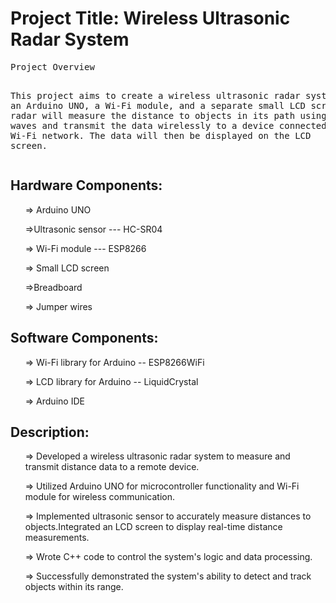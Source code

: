 
<body>
    <div><h1>Project Title: Wireless Ultrasonic Radar System</h1>
    <pre>Project Overview

This project aims to create a wireless ultrasonic radar system using an Arduino UNO, 
a Wi-Fi module, and a separate small LCD screen. The radar will measure the distance to objects in its path 
using ultrasonic waves and transmit the data wirelessly to a device connected to the same Wi-Fi network. 
The data will then be displayed on the LCD screen.</pre></div>

<div><h2>Hardware Components:</h2>
    <ol>=> Arduino UNO</ol>
    <ol>=>Ultrasonic sensor --- HC-SR04</ol>
    <ol>=> Wi-Fi module --- ESP8266 </ol>
    <ol>=> Small LCD screen</ol>
    <ol>=>Breadboard</ol>
    <ol>=> Jumper wires</ol>
</div>
<div><h2>Software Components:</h2>
    <ol>=> Wi-Fi library for Arduino -- ESP8266WiFi</ol>
    <ol>=> LCD library for Arduino -- LiquidCrystal</ol>
    <ol>=> Arduino IDE</ol></div>
    <div>
    <h2>Description:</h2>
    <ul>=> Developed a wireless ultrasonic radar system to measure and transmit distance data to a remote device.</ul>
    <ul>=> Utilized Arduino UNO for microcontroller functionality and Wi-Fi module for wireless communication.</ul>
    <ul>=> Implemented ultrasonic sensor to accurately measure distances to objects.Integrated an LCD screen to display real-time distance measurements.</ul>
    <ul>=> Wrote C++ code to control the system's logic and data processing.</ul>
    <ul>=> Successfully demonstrated the system's ability to detect and track objects within its range.</ul></div>

</body>
</html>
